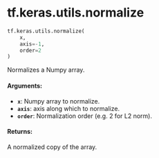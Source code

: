 <div itemscope itemtype="http://developers.google.com/ReferenceObject">
<meta itemprop="name" content="tf.keras.utils.normalize" />
<meta itemprop="path" content="Stable" />
</div>

# tf.keras.utils.normalize

``` python
tf.keras.utils.normalize(
    x,
    axis=-1,
    order=2
)
```

Normalizes a Numpy array.

#### Arguments:

* <b>`x`</b>: Numpy array to normalize.
* <b>`axis`</b>: axis along which to normalize.
* <b>`order`</b>: Normalization order (e.g. 2 for L2 norm).


#### Returns:

A normalized copy of the array.